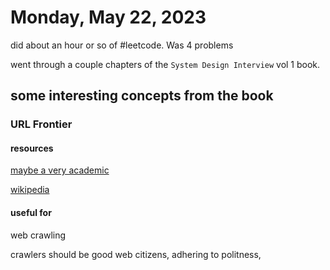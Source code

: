 # Monday, May 22, 2023

did about an hour or so of #leetcode. Was 4 problems

went through a couple chapters of the `System Design Interview` vol 1 book.

## some interesting concepts from the book
### URL Frontier
#### resources
[maybe a very academic](https://nlp.stanford.edu/IR-book/html/htmledition/the-url-frontier-1.html#:~:text=The%20URL%20frontier%20at%20a,are%20returned%20by%20the%20frontier.)

[wikipedia](https://en.wikipedia.org/wiki/Crawl_frontier)
#### useful for
web crawling

crawlers should be good web citizens, adhering to politness, 